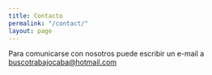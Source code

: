 ```yaml
---
title: Contacto
permalink: "/contact/"
layout: page
---
```

 
Para comunicarse con nosotros puede escribir un e-mail a buscotrabajocaba@hotmail.com
